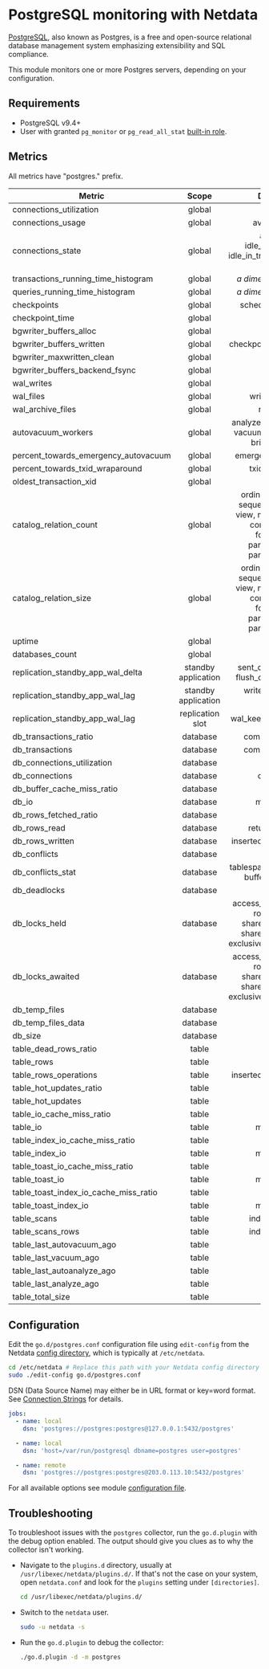 <!--
title: "PostgreSQL monitoring with Netdata"
description: "Monitor connections, replication, databases, locks, and more with zero configuration and per-second metric granularity."
custom_edit_url: https://github.com/netdata/go.d.plugin/edit/master/modules/postgres/README.md
sidebar_label: "PostgresSQL"
-->

# PostgreSQL monitoring with Netdata

[PostgreSQL](https://www.postgresql.org/), also known as Postgres, is a free and open-source relational database
management system emphasizing extensibility and SQL compliance.

This module monitors one or more Postgres servers, depending on your configuration.

## Requirements

- PostgreSQL v9.4+
- User with granted `pg_monitor`
  or `pg_read_all_stat` [built-in role](https://www.postgresql.org/docs/current/predefined-roles.html).

## Metrics

All metrics have "postgres." prefix.

| Metric                                |        Scope        |                                                                 Dimensions                                                                 |     Units      |
|---------------------------------------|:-------------------:|:------------------------------------------------------------------------------------------------------------------------------------------:|:--------------:|
| connections_utilization               |       global        |                                                                    used                                                                    |   percentage   |
| connections_usage                     |       global        |                                                              available, used                                                               |  connections   |
| connections_state                     |       global        |                                  active, idle, idle_in_transaction, idle_in_transaction_aborted, disabled                                  |  connections   |
| transactions_running_time_histogram   |       global        |                                                          _a dimension per bucket_                                                          | transactions/s |
| queries_running_time_histogram        |       global        |                                                          _a dimension per bucket_                                                          |   queries/s    |
| checkpoints                           |       global        |                                                            scheduled, requested                                                            | checkpoints/s  |
| checkpoint_time                       |       global        |                                                                write, sync                                                                 |  milliseconds  |
| bgwriter_buffers_alloc                |       global        |                                                                 allocated                                                                  |      B/s       |
| bgwriter_buffers_written              |       global        |                                                         checkpoint, backend, clean                                                         |      B/s       |
| bgwriter_maxwritten_clean             |       global        |                                                                 maxwritten                                                                 |    events/s    |
| bgwriter_buffers_backend_fsync        |       global        |                                                                   fsync                                                                    |  operations/s  |
| wal_writes                            |       global        |                                                                   writes                                                                   |      B/s       |
| wal_files                             |       global        |                                                             written, recycled                                                              |     files      |
| wal_archive_files                     |       global        |                                                                ready, done                                                                 |    files/s     |
| autovacuum_workers                    |       global        |                                       analyze, vacuum_analyze, vacuum, vacuum_freeze, brin_summarize                                       |    workers     |
| percent_towards_emergency_autovacuum  |       global        |                                                            emergency_autovacuum                                                            |   percentage   |
| percent_towards_txid_wraparound       |       global        |                                                              txid_wraparound                                                               |   percentage   |
| oldest_transaction_xid                |       global        |                                                                    xid                                                                     |      xid       |
| catalog_relation_count                |       global        | ordinary_table, index, sequence, toast_table, view, materialized_view, composite_type, foreign_table, partitioned_table, partitioned_index |   relations    |
| catalog_relation_size                 |       global        | ordinary_table, index, sequence, toast_table, view, materialized_view, composite_type, foreign_table, partitioned_table, partitioned_index |       B        |
| uptime                                |       global        |                                                                   uptime                                                                   |    seconds     |
| databases_count                       |       global        |                                                                 databases                                                                  |   databases    |
| replication_standby_app_wal_delta     | standby application |                                             sent_delta, write_delta, flush_delta, replay_delta                                             |       B        |
| replication_standby_app_wal_lag       | standby application |                                                      write_lag, flush_lag, replay_lag                                                      |    seconds     |
| replication_standby_app_wal_lag       |  replication slot   |                                                        wal_keep, pg_replslot_files                                                         |     files      |
| db_transactions_ratio                 |      database       |                                                            committed, rollback                                                             |   percentage   |
| db_transactions                       |      database       |                                                            committed, rollback                                                             | transactions/s |
| db_connections_utilization            |      database       |                                                                    used                                                                    |   percentage   |
| db_connections                        |      database       |                                                                connections                                                                 |  connections   |
| db_buffer_cache_miss_ratio            |      database       |                                                                    miss                                                                    |   percentage   |
| db_io                                 |      database       |                                                                memory, disk                                                                |      B/s       |
| db_rows_fetched_ratio                 |      database       |                                                                  fetched                                                                   |   percentage   |
| db_rows_read                          |      database       |                                                             returned, fetched                                                              |     rows/s     |
| db_rows_written                       |      database       |                                                         inserted, deleted, updated                                                         |     rows/s     |
| db_conflicts                          |      database       |                                                                 conflicts                                                                  |   queries/s    |
| db_conflicts_stat                     |      database       |                                              tablespace, lock, snapshot, bufferpin, deadlock                                               |   queries/s    |
| db_deadlocks                          |      database       |                                                                 deadlocks                                                                  |  deadlocks/s   |
| db_locks_held                         |      database       |               access_share, row_share, row_exclusive, share_update, share, share_row_exclusive, exclusive, access_exclusive                |     locks      |
| db_locks_awaited                      |      database       |               access_share, row_share, row_exclusive, share_update, share, share_row_exclusive, exclusive, access_exclusive                |     locks      |
| db_temp_files                         |      database       |                                                                  written                                                                   |    files/s     |
| db_temp_files_data                    |      database       |                                                                  written                                                                   |      B/s       |
| db_size                               |      database       |                                                                    size                                                                    |       B        |
| table_dead_rows_ratio                 |        table        |                                                                    dead                                                                    |   percentage   |
| table_rows                            |        table        |                                                                 live, dead                                                                 |      rows      |
| table_rows_operations                 |        table        |                                                         inserted, deleted, updated                                                         |     rows/s     |
| table_hot_updates_ratio               |        table        |                                                                    hot                                                                     |   percentage   |
| table_hot_updates                     |        table        |                                                                    hot                                                                     |   updates/s    |
| table_io_cache_miss_ratio             |        table        |                                                                    miss                                                                    |   percentage   |
| table_io                              |        table        |                                                                memory, disk                                                                |      B/s       |
| table_index_io_cache_miss_ratio       |        table        |                                                                    miss                                                                    |   percentage   |
| table_index_io                        |        table        |                                                                memory, disk                                                                |      B/s       |
| table_toast_io_cache_miss_ratio       |        table        |                                                                    miss                                                                    |   percentage   |
| table_toast_io                        |        table        |                                                                memory, disk                                                                |      B/s       |
| table_toast_index_io_cache_miss_ratio |        table        |                                                                    miss                                                                    |   percentage   |
| table_toast_index_io                  |        table        |                                                                memory, disk                                                                |      B/s       |
| table_scans                           |        table        |                                                             index, sequential                                                              |    scans/s     |
| table_scans_rows                      |        table        |                                                             index, sequential                                                              |     rows/s     |
| table_last_autovacuum_ago             |        table        |                                                                    time                                                                    |    seconds     |
| table_last_vacuum_ago                 |        table        |                                                                    time                                                                    |    seconds     |
| table_last_autoanalyze_ago            |        table        |                                                                    time                                                                    |    seconds     |
| table_last_analyze_ago                |        table        |                                                                    time                                                                    |    seconds     |
| table_total_size                      |        table        |                                                                    size                                                                    |       B        |

## Configuration

Edit the `go.d/postgres.conf` configuration file using `edit-config` from the
Netdata [config directory](https://learn.netdata.cloud/docs/configure/nodes), which is typically at `/etc/netdata`.

```bash
cd /etc/netdata # Replace this path with your Netdata config directory
sudo ./edit-config go.d/postgres.conf
```

DSN (Data Source Name) may either be in URL format or key=word format.
See [Connection Strings](https://www.postgresql.org/docs/current/libpq-connect.html#LIBPQ-CONNSTRING) for details.

```yaml
jobs:
  - name: local
    dsn: 'postgres://postgres:postgres@127.0.0.1:5432/postgres'

  - name: local
    dsn: 'host=/var/run/postgresql dbname=postgres user=postgres'

  - name: remote
    dsn: 'postgres://postgres:postgres@203.0.113.10:5432/postgres'
```

For all available options see
module [configuration file](https://github.com/netdata/go.d.plugin/blob/master/config/go.d/postgres.conf).

## Troubleshooting

To troubleshoot issues with the `postgres` collector, run the `go.d.plugin` with the debug option enabled. The output
should give you clues as to why the collector isn't working.

- Navigate to the `plugins.d` directory, usually at `/usr/libexec/netdata/plugins.d/`. If that's not the case on
  your system, open `netdata.conf` and look for the `plugins` setting under `[directories]`.

  ```bash
  cd /usr/libexec/netdata/plugins.d/
  ```

- Switch to the `netdata` user.

  ```bash
  sudo -u netdata -s
  ```

- Run the `go.d.plugin` to debug the collector:

  ```bash
  ./go.d.plugin -d -m postgres
  ```
